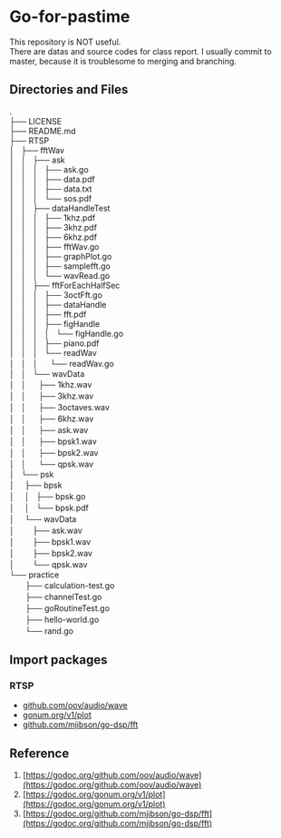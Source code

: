 # Go-for-pastime  
This repository is NOT useful.  
There are datas and source codes for class report. 
I usually commit to master, because it is troublesome to merging and branching. 

## Directories and Files
.  
├── LICENSE  
├── README.md  
├── RTSP  
│   ├── fftWav  
│   │   ├── ask  
│   │   │   ├── ask.go  
│   │   │   ├── data.pdf  
│   │   │   ├── data.txt  
│   │   │   └── sos.pdf  
│   │   ├── dataHandleTest  
│   │   │   ├── 1khz.pdf  
│   │   │   ├── 3khz.pdf  
│   │   │   ├── 6khz.pdf  
│   │   │   ├── fftWav.go  
│   │   │   ├── graphPlot.go  
│   │   │   ├── samplefft.go  
│   │   │   └── wavRead.go  
│   │   ├── fftForEachHalfSec  
│   │   │   ├── 3octFft.go  
│   │   │   ├── dataHandle  
│   │   │   ├── fft.pdf  
│   │   │   ├── figHandle   
│   │   │   │   └── figHandle.go  
│   │   │   ├── piano.pdf   
│   │   │   └── readWav        
│   │   │  <span>　</span>└── readWav.go   
│   │   └── wavData      
│   │  <span>　</span>├── 1khz.wav     
│   │  <span>　</span>├── 3khz.wav  
│   │  <span>　</span>├── 3octaves.wav   
│   │  <span>　</span>├── 6khz.wav   
│   │  <span>　</span>├── ask.wav   
│   │  <span>　</span>├── bpsk1.wav   
│   │  <span>　</span>├── bpsk2.wav   
│   │  <span>　</span>└── qpsk.wav   
│   └── psk    
│ <span>　</span>├── bpsk   
│ <span>　</span>│   ├── bpsk.go    
│ <span>　</span>│   └── bpsk.pdf   
│ <span>　</span>└── wavData    
│ <span>　　</span>├── ask.wav   
│ <span>　　</span>├── bpsk1.wav    
│ <span>　　</span>├── bpsk2.wav    
│ <span>　　</span>└── qpsk.wav   
└── practice   
<span>　　</span>├── calculation-test.go    
<span>　　</span>├── channelTest.go    
<span>　　</span>├── goRoutineTest.go   
<span>　　</span>├── hello-world.go    
<span>　　</span>└── rand.go    
 

## Import packages
### RTSP  
- [github.com/oov/audio/wave](github.com/oov/audio/wave)  
- [gonum.org/v1/plot](gonum.org/v1/plot)  
- [github.com/mjibson/go-dsp/fft](github.com/mjibson/go-dsp/fft)  
  
## Reference
1.  [https://godoc.org/github.com/oov/audio/wave](https://godoc.org/github.com/oov/audio/wave)  
2.  [https://godoc.org/gonum.org/v1/plot](https://godoc.org/gonum.org/v1/plot)  
3.  [https://godoc.org/github.com/mjibson/go-dsp/fft](https://godoc.org/github.com/mjibson/go-dsp/fft)  


